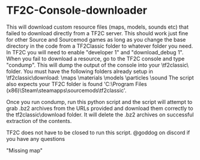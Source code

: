 ﻿# TF2C-Console-downloader

This will download custom resource files (maps, models, sounds etc) that failed to download directly from a TF2C server. This should work just fine for other Source and Sourcemod games as long as you change the base directory in the code from a TF2Classic folder to whatever folder you need.
In TF2C you will need to enable "developer 1" and "download_debug 1". When you fail to download a resource, go to the TF2C console and type "condump". This will dump the output of the console into your \tf2classic\ folder. You must have the following folders already setup in \tf2classic\download:
\maps
\materials
\models
\particles
\sound
The script also expects your TF2C folder is found 'C:\Program Files (x86)\Steam\steamapps\sourcemods\tf2classic'.

Once you run condump, run this python script and the script will attempt to grab .bz2 archives from the URLs provided and download them correctly to the tf2classic\download folder. It will delete the .bz2 archives on successful extraction of the contents.

TF2C does not have to be closed to run this script.
@goddog on discord if you have any questions

"Missing map"

